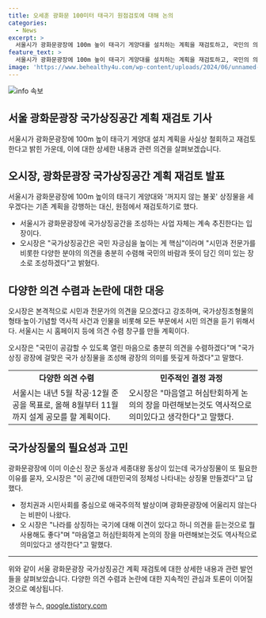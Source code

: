 ```yaml
---
title: 오세훈 광화문 100미터 태극기 원점검토에 대해 논의
categories:
  - News
excerpt: >
  서울시가 광화문광장에 100m 높이 태극기 게양대를 설치하는 계획을 재검토하고, 국민의 의견을 수렴하여 의미 있는 국가상징공간을 조성하겠다는 내용이다. 오 시장은 광화문광장을 대한민국의 상징성을 보여주는 랜드마크로 만들기 위한 논란에 대해 모든 가능성을 열어둬서 국민의 의견을 듣겠다고 밝혔다. 광화문광장에 이미 상징물이 있지만, 새로운 국가상징물을 조성하여 광장의 의미를 강화하고 국민들의 공감을 이끌어내겠다는 계획이다.
feature_text: >
  서울시가 광화문광장에 100m 높이 태극기 게양대를 설치하는 계획을 재검토하고, 국민의 의견을 수렴하여 의미 있는 국가상징공간을 조성하겠다는 내용이다. 오 시장은 광화문광장을 대한민국의 상징성을 보여주는 랜드마크로 만들기 위한 논란에 대해 모든 가능성을 열어둬서 국민의 의견을 듣겠다고 밝혔다. 광화문광장에 이미 상징물이 있지만, 새로운 국가상징물을 조성하여 광장의 의미를 강화하고 국민들의 공감을 이끌어내겠다는 계획이다.
image: 'https://www.behealthy4u.com/wp-content/uploads/2024/06/unnamed-file.png'
---
```


<p><img src="https://www.behealthy4u.com/wp-content/uploads/2024/06/unnamed-file.png" alt="info 속보" /></p>

<h2>서울 광화문광장 국가상징공간 계획 재검토 기사</h2>

<p data-ke-size="size16">서울시가 광화문광장에 100m 높이 태극기 게양대 설치 계획을 사실상 철회하고 재검토한다고 밝힌 가운데, 이에 대한 상세한 내용과 관련 의견을 살펴보겠습니다.</p>

<h2>오시장, 광화문광장 국가상징공간 계획 재검토 발표</h2>

<p data-ke-size="size16">서울시가 광화문광장에 100m 높이의 태극기 게양대와 '꺼지지 않는 불꽃' 상징물을 세우겠다는 기존 계획을 강행하는 대신, 원점에서 재검토하기로 했다.</p>

<ul>
  <li>서울시가 광화문광장에 국가상징공간을 조성하는 사업 자체는 계속 추진한다는 입장이다.</li>
  <li>오시장은 "국가상징공간은 국민 자긍심을 높이는 게 핵심"이라며 "시민과 전문가를 비롯한 다양한 분야의 의견을 충분히 수렴해 국민의 바람과 뜻이 담긴 의미 있는 장소로 조성하겠다"고 밝혔다.</li>
</ul>

<h2>다양한 의견 수렴과 논란에 대한 대응</h2>

<p data-ke-size="size16">오시장은 본격적으로 시민과 전문가의 의견을 모으겠다고 강조하며, 국가상징조형물의 형태·높이·기념할 역사적 사건과 인물을 비롯해 모든 부문에서 시민 의견을 듣기 위해서다. 서울시는 시 홈페이지 등에 의견 수렴 창구를 만들 계획이다.</p>

<p>오시장은 "국민이 공감할 수 있도록 열린 마음으로 충분히 의견을 수렴하겠다"며 "국가상징 광장에 걸맞은 국가 상징물을 조성해 광장의 의미를 뜻깊게 하겠다"고 말했다.</p>

<table>
  <tr>
    <td style="text-align: center; height: 17px;"><b>다양한 의견 수렴</b></td>
    <td style="text-align: center; height: 17px;"><b>민주적인 결정 과정</b></td>
  </tr>
  <tr>
    <td>서울시는 내년 5월 착공·12월 준공을 목표로, 올해 8월부터 11월까지 설계 공모를 할 계획이다.</td>
    <td>오시장은 "마음열고 허심탄회하게 논의의 장을 마련해보는것도 역사적으로 의미있다고 생각한다"고 말했다.</td>
  </tr>
</table>

<h2>국가상징물의 필요성과 고민</h2>

<p data-ke-size="size16">광화문광장에 이미 이순신 장군 동상과 세종대왕 동상이 있는데 국가상징물이 또 필요한 이유를 묻자, 오시장은 "이 공간에 대한민국의 정체성 나타내는 상징물 만들겠다"고 답했다.</p>

<ul>
  <li>정치권과 시민사회를 중심으로 애국주의적 발상이며 광화문광장에 어울리지 않는다는 비판이 나왔다.</li>
  <li>오 시장은 "나라를 상징하는 국기에 대해 이견이 있다고 하니 의견을 듣는것으로 뭘 사용해도 좋다"며 "마음열고 허심탄회하게 논의의 장을 마련해보는것도 역사적으로 의미있다고 생각한다"고 말했다.</li>
</ul>

<hr>

<p data-ke-size="size16">위와 같이 서울 광화문광장 국가상징공간 계획 재검토에 대한 상세한 내용과 관련 발언들을 살펴보았습니다. 다양한 의견 수렴과 논란에 대한 지속적인 관심과 토론이 이어질 것으로 예상됩니다.</p>
생생한 뉴스, <a href="https://qoogle.tistory.com" rel="dofollow">qoogle.tistory.com</a>


